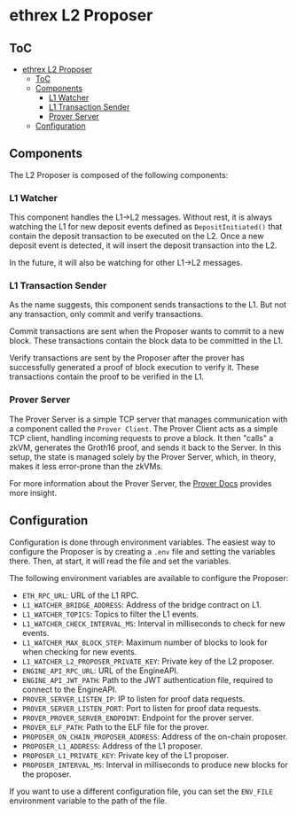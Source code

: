 # ethrex L2 Proposer

## ToC

- [ethrex L2 Proposer](#ethrex-l2-proposer)
  - [ToC](#toc)
  - [Components](#components)
    - [L1 Watcher](#l1-watcher)
    - [L1 Transaction Sender](#l1-transaction-sender)
    - [Prover Server](#prover-server)
  - [Configuration](#configuration)

## Components

The L2 Proposer is composed of the following components:

### L1 Watcher

This component handles the L1->L2 messages. Without rest, it is always watching the L1 for new deposit events defined as `DepositInitiated()` that contain the deposit transaction to be executed on the L2. Once a new deposit event is detected, it will insert the deposit transaction into the L2.

In the future, it will also be watching for other L1->L2 messages.

### L1 Transaction Sender

As the name suggests, this component sends transactions to the L1. But not any transaction, only commit and verify transactions.

Commit transactions are sent when the Proposer wants to commit to a new block. These transactions contain the block data to be committed in the L1.

Verify transactions are sent by the Proposer after the prover has successfully generated a proof of block execution to verify it. These transactions contain the proof to be verified in the L1.

### Prover Server

The Prover Server is a simple TCP server that manages communication with a component called the `Prover Client`. The Prover Client acts as a simple TCP client, handling incoming requests to prove a block. It then "calls" a zkVM, generates the Groth16 proof, and sends it back to the Server. In this setup, the state is managed solely by the Prover Server, which, in theory, makes it less error-prone than the zkVMs.

For more information about the Prover Server, the [Prover Docs](./prover.md) provides more insight.

## Configuration

Configuration is done through environment variables. The easiest way to configure the Proposer is by creating a `.env` file and setting the variables there. Then, at start, it will read the file and set the variables.

The following environment variables are available to configure the Proposer:

- `ETH_RPC_URL`: URL of the L1 RPC.
- `L1_WATCHER_BRIDGE_ADDRESS`: Address of the bridge contract on L1.
- `L1_WATCHER_TOPICS`: Topics to filter the L1 events.
- `L1_WATCHER_CHECK_INTERVAL_MS`: Interval in milliseconds to check for new events.
- `L1_WATCHER_MAX_BLOCK_STEP`: Maximum number of blocks to look for when checking for new events.
- `L1_WATCHER_L2_PROPOSER_PRIVATE_KEY`: Private key of the L2 proposer.
- `ENGINE_API_RPC_URL`: URL of the EngineAPI.
- `ENGINE_API_JWT_PATH`: Path to the JWT authentication file, required to connect to the EngineAPI.
- `PROVER_SERVER_LISTEN_IP`: IP to listen for proof data requests.
- `PROVER_SERVER_LISTEN_PORT`: Port to listen for proof data requests.
- `PROVER_PROVER_SERVER_ENDPOINT`: Endpoint for the prover server.
- `PROVER_ELF_PATH`: Path to the ELF file for the prover.
- `PROPOSER_ON_CHAIN_PROPOSER_ADDRESS`: Address of the on-chain proposer.
- `PROPOSER_L1_ADDRESS`: Address of the L1 proposer.
- `PROPOSER_L1_PRIVATE_KEY`: Private key of the L1 proposer.
- `PROPOSER_INTERVAL_MS`: Interval in milliseconds to produce new blocks for the proposer.

If you want to use a different configuration file, you can set the `ENV_FILE` environment variable to the path of the file.
